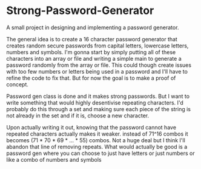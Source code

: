 # Strong-Password-Generator
A small project in designing and implementing a password generator. 

The general idea is to create a 16 character password generator that creates random secure passwords from capital letters, lowercase letters, numbers and symbols.
I'm gonna start by simply putting all of these characters into an array or file and writing a simple main to generate a password randomly from the array or file. This could though create issues with too few numbers or letters being used in a password and I'll have to refine the code to fix that. But for now the goal is to make a proof of concept.

Password gen class is done and it makes strong passwords. But I want to write something that would highly desentivise repeating characters. I'd probably do this through a set and making sure each piece of the string is not already in the set and if it is, choose a new character. 

Upon actually writing it out, knowing that the password cannot have repeated characters actually makes it weaker. instead of 71^16 combos it becomes (71 * 70 * 69 * ... * 55) combos. Not a huge deal but I think I'll abandon that line of removing repeats. What would actually be good is a password gen where you can choose to just have letters or just numbers or like a combo of numbers and symbols
